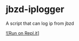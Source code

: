 # jbzd-iplogger
A script that can log ip from jbzd


[![Run on Repl.it]](https://replit.com/github/ThePolishCat/jbzd-iplogger)
